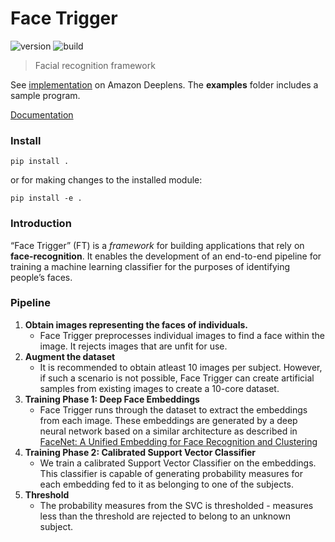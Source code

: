 # Face Trigger
![version](https://img.shields.io/badge/version-0.2.1-blue.svg)  ![build](https://img.shields.io/badge/build-passing-green.svg) 
> Facial recognition framework

See [implementation](https://github.com/nautilusPrime/deeplens_facerec) on Amazon Deeplens.
The __examples__ folder includes a sample program.

[Documentation](https://nautilusprime.github.io/facerec_dml/site/html/index.html)

### Install
```
pip install .
```
or for making changes to the installed module:
```
pip install -e .
```

### Introduction
“Face Trigger” (FT) is a *framework* for building applications that rely on **face-recognition**. It enables the development of an end-to-end pipeline for training a machine learning classifier for the purposes of identifying people’s faces.

### Pipeline

 1. **Obtain images representing the faces of individuals.**
	 - Face Trigger preprocesses individual images to find a face within the image. It rejects images that are unfit for use.
 2. **Augment the dataset**
	 - It is recommended to obtain atleast 10 images per subject. However, if such a scenario is not possible, Face Trigger can create artificial samples from existing images to create a 10-core dataset.
 3. **Training Phase 1: Deep Face Embeddings** 
	 - Face Trigger runs through the dataset to extract the embeddings from each image. These embeddings are generated by a deep neural network based on a similar architecture as described in [FaceNet: A Unified Embedding for Face Recognition and Clustering](https://arxiv.org/abs/1503.03832) 
 4. **Training Phase 2: Calibrated Support Vector Classifier**
	- We train a calibrated Support Vector Classifier on the embeddings. This classifier is capable of generating probability measures for each embedding fed to it as belonging to one of the subjects.
 5. **Threshold**
	 - The probability measures from the SVC is thresholded - measures less than the threshold are rejected to belong to an unknown subject.

